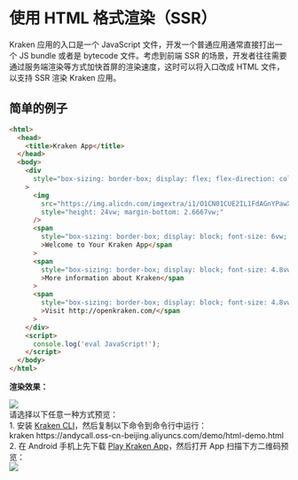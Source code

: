 # 使用 HTML 格式渲染（SSR）

Kraken 应用的入口是一个 JavaScript 文件，开发一个普通应用通常直接打出一个 JS bundle 或者是 bytecode 文件。考虑到前端 SSR 的场景，开发者往往需要通过服务端渲染等方式加快首屏的渲染速度，这时可以将入口改成 HTML 文件，以支持 SSR 渲染 Kraken 应用。

## 简单的例子

```html
<html>
  <head>
    <title>Kraken App</title>
  </head>
  <body>
    <div
      style="box-sizing: border-box; display: flex; flex-direction: column; flex-shrink: 0; align-content: flex-start; border-width: 0vw; border-style: solid; border-color: black; margin: 26.6667vw 0vw 0vw; padding: 0vw; min-width: 0vw; align-items: center;"
    >
      <img
        src="https://img.alicdn.com/imgextra/i1/O1CN01CUE2IL1FdAGnYPawX_!!6000000000509-2-tps-350-116.png"
        style="height: 24vw; margin-bottom: 2.6667vw;"
      />
      <span
        style="box-sizing: border-box; display: block; font-size: 6vw; white-space: pre-wrap; font-weight: bold; margin: 2.6667vw 0vw;"
        >Welcome to Your Kraken App</span
      >
      <span
        style="box-sizing: border-box; display: block; font-size: 4.8vw; white-space: pre-wrap; margin: 1.0667vw 0vw; color: rgb(85, 85, 85);"
        >More information about Kraken</span
      >
      <span
        style="box-sizing: border-box; display: block; font-size: 4.8vw; white-space: pre-wrap; margin: 1.0667vw 0vw; color: rgb(85, 85, 85);"
        >Visit http://openkraken.com/</span
      >
    </div>
    <script>
      console.log('eval JavaScript!');
    </script>
  </body>
</html>
```

**渲染效果：**

<div className="code-preview">
  <img className="preview-image" src="https://img.alicdn.com/imgextra/i2/O1CN01U44xcT1PCHDfXyXPz_!!6000000001804-2-tps-750-1680.png" />

  <div className="preview-tips">
    <div className="preview-title">
      请选择以下任意一种方式预览：
    </div>
    <div className="preview-row">
      <div>
        1. 安装 <a href="/guide#快速体验-kraken">Kraken CLI</a>，然后复制以下命令到命令行中运行：
      </div>
      <div className="preview-code">
        kraken https://andycall.oss-cn-beijing.aliyuncs.com/demo/html-demo.html
      </div>
    </div>
    <div className="preview-row">
      <div>
        2. 在 Android 手机上先下载 <a href="/guide#kraken-playground" >Play Kraken App</a>，然后打开 App 扫描下方二维码预览：
      </div>
      <img className="preview-qrcode" src="https://img.alicdn.com/imgextra/i4/O1CN01xpUopt1LdyiEmVgi5_!!6000000001323-2-tps-400-400.png" />
    </div>
  </div>
</div>
